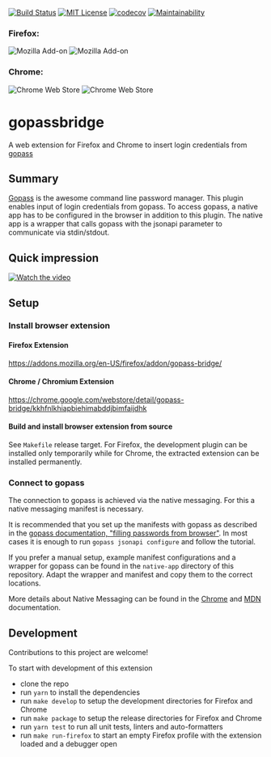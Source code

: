 [![Build Status](https://travis-ci.org/gopasspw/gopassbridge.svg?branch=master)](https://travis-ci.org/gopasspw/gopassbridge)
[![MIT License](https://img.shields.io/badge/license-MIT-blue.svg)](https://github.com/gopasspw/gopass/blob/master/LICENSE)
[![codecov](https://codecov.io/gh/gopasspw/gopassbridge/branch/master/graph/badge.svg)](https://codecov.io/gh/gopasspw/gopassbridge)
[![Maintainability](https://api.codeclimate.com/v1/badges/2dc6eded0845ab008be7/maintainability)](https://codeclimate.com/github/gopasspw/gopassbridge/maintainability)

### Firefox:
![Mozilla Add-on](https://img.shields.io/amo/d/gopass-bridge.svg)
![Mozilla Add-on](https://img.shields.io/amo/v/gopass-bridge.svg)


### Chrome:
![Chrome Web Store](https://img.shields.io/chrome-web-store/users/kkhfnlkhiapbiehimabddjbimfaijdhk.svg)
![Chrome Web Store](https://img.shields.io/chrome-web-store/v/kkhfnlkhiapbiehimabddjbimfaijdhk.svg)

# gopassbridge

A web extension for Firefox and Chrome to insert login credentials from [gopass](https://gopass.pw)

## Summary

[Gopass](https://github.com/gopasspw/gopass) is the awesome command line password manager. This plugin enables input of login credentials from gopass.
To access gopass, a native app has to be configured in the browser in addition to this plugin. 
The native app is a wrapper that calls gopass with the jsonapi parameter to communicate via stdin/stdout. 

## Quick impression

[![Watch the video](https://raw.github.com/gopasspw/gopassbridge/master/media/GopassBridgeWalkaroundPlaceholder.png)](https://youtu.be/ovOX_xP0d3s)

## Setup

### Install browser extension

#### Firefox Extension

https://addons.mozilla.org/en-US/firefox/addon/gopass-bridge/

#### Chrome / Chromium Extension

https://chrome.google.com/webstore/detail/gopass-bridge/kkhfnlkhiapbiehimabddjbimfaijdhk

#### Build and install browser extension from source

See `Makefile` release target. For Firefox, the development plugin can be installed only temporarily while for Chrome, the extracted extension can be installed permanently.

### Connect to gopass

The connection to gopass is achieved via the native messaging.
For this a native messaging manifest is necessary.

It is recommended that you set up the manifests with gopass as described in the [gopass documentation, "filling passwords from browser"](https://github.com/gopasspw/gopass/blob/master/docs/setup.md#filling-in-passwords-from-browser).
In most cases it is enough to run `gopass jsonapi configure` and follow the tutorial.

If you prefer a manual setup, example manifest configurations and a wrapper for gopass can be found in the `native-app` directory of this repository. 
Adapt the wrapper and manifest and copy them to the correct locations.

More details about Native Messaging can be found in the [Chrome](https://developer.chrome.com/apps/nativeMessaging) and [MDN](https://developer.mozilla.org/en-US/Add-ons/WebExtensions/Native_messaging) documentation.

## Development

Contributions to this project are welcome!

To start with development of this extension
* clone the repo
* run `yarn` to install the dependencies
* run `make develop` to setup the development directories for Firefox and Chrome
* run `make package` to setup the release directories for Firefox and Chrome
* run `yarn test` to run all unit tests, linters and auto-formatters
* run `make run-firefox` to start an empty Firefox profile with the extension loaded and a debugger open
